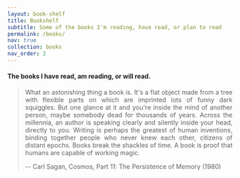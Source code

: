 ```yaml
---
layout: book-shelf
title: Bookshelf
subtitle: Some of the books I'm reading, have read, or plan to read
permalink: /books/
nav: true
collection: books
nav_order: 2
---
```



#### The books I have read, am reading, or will read.
> <p style="text-align: justify;">What an astonishing thing a book is. It's a flat object made from a tree with flexible parts on which are imprinted lots of funny dark squiggles. But one glance at it and you're inside the mind of another person, maybe somebody dead for thousands of years. Across the millennia, an author is speaking clearly and silently inside your head, directly to you. Writing is perhaps the greatest of human inventions, binding together people who never knew each other, citizens of distant epochs. Books break the shackles of time. A book is proof that humans are capable of working magic. </p>
>
> -- Carl Sagan, Cosmos, Part 11: The Persistence of Memory (1980)
